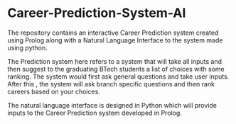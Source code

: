 # Career-Prediction-System-AI

The repository contains an interactive Career Prediction system created using Prolog along with a Natural Language Interface to the system made using python.

The Prediction system here refers to a system that will take all inputs and then suggest to the graduating BTech students a list of choices with some ranking. The system would first ask general questions and take user inputs. After this , the system will ask branch specific questions and then rank careers based on your choices.

The natural language interface is designed in Python which will provide inputs to the Career Prediction system developed in Prolog.
